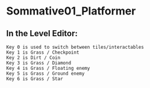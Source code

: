 # Sommative01_Platformer
## In the Level Editor:
	Key 0 is used to switch between tiles/interactables
	Key 1 is Grass / Checkpoint
 	Key 2 is Dirt / Coin
 	Key 3 is Grass / Diamond
 	Key 4 is Grass / Floating enemy
	Key 5 is Grass / Ground enemy
	Key 6 is Grass / Star
